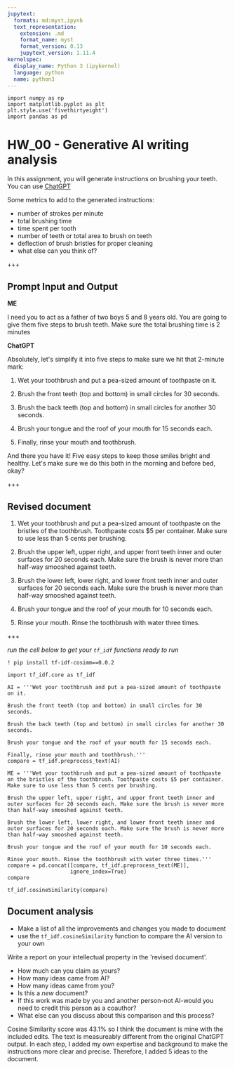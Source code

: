 ```yaml
---
jupytext:
  formats: md:myst,ipynb
  text_representation:
    extension: .md
    format_name: myst
    format_version: 0.13
    jupytext_version: 1.11.4
kernelspec:
  display_name: Python 3 (ipykernel)
  language: python
  name: python3
---
```


```{code-cell} ipython3
import numpy as np
import matplotlib.pyplot as plt
plt.style.use('fivethirtyeight')
import pandas as pd
```

# HW_00 - Generative AI writing analysis

In this assignment, you will generate instructions on brushing your teeth. You can use [ChatGPT](https://chatgpt.com/)

Some metrics to add to the generated instructions:

- number of strokes per minute
- total brushing time
- time spent per tooth 
- number of teeth or total area to brush on teeth
- deflection of brush bristles for proper cleaning
- what else can you think of?

+++

## Prompt Input and Output
**ME**

I need you to act as a father of two boys 5 and 8 years old. You are going to give them five steps to brush teeth. Make sure the total brushing time is 2 minutes

**ChatGPT**

Absolutely, let's simplify it into five steps to make sure we hit that 2-minute mark:

1. Wet your toothbrush and put a pea-sized amount of toothpaste on it.

2. Brush the front teeth (top and bottom) in small circles for 30 seconds.

3. Brush the back teeth (top and bottom) in small circles for another 30 seconds.

4. Brush your tongue and the roof of your mouth for 15 seconds each. 

5. Finally, rinse your mouth and toothbrush. 

And there you have it! Five easy steps to keep those smiles bright and healthy. Let's make sure we do this both in the morning and before bed, okay?

+++

## Revised document

1. Wet your toothbrush and put a pea-sized amount of toothpaste on the bristles of the toothbrush. Toothpaste costs \$5 per container. Make sure to use less than 5 cents per brushing. 

2. Brush the upper left, upper right, and upper front teeth inner and outer surfaces for 20 seconds each. Make sure the brush is never more than half-way smooshed against teeth. 

3. Brush the lower left, lower right, and lower front teeth inner and outer surfaces for 20 seconds each. Make sure the brush is never more than half-way smooshed against teeth. 

4. Brush your tongue and the roof of your mouth for 10 seconds each. 

5. Rinse your mouth. Rinse the toothbrush with water three times. 

+++

_run the cell below to get your `tf_idf` functions ready to run_

```{code-cell} ipython3
! pip install tf-idf-cosimm==0.0.2
```

```{code-cell} ipython3
import tf_idf.core as tf_idf
```

```{code-cell} ipython3
AI = '''Wet your toothbrush and put a pea-sized amount of toothpaste on it.

Brush the front teeth (top and bottom) in small circles for 30 seconds.

Brush the back teeth (top and bottom) in small circles for another 30 seconds.

Brush your tongue and the roof of your mouth for 15 seconds each.

Finally, rinse your mouth and toothbrush.'''
compare = tf_idf.preprocess_text(AI)
```

```{code-cell} ipython3
ME = '''Wet your toothbrush and put a pea-sized amount of toothpaste on the bristles of the toothbrush. Toothpaste costs $5 per container. Make sure to use less than 5 cents per brushing.

Brush the upper left, upper right, and upper front teeth inner and outer surfaces for 20 seconds each. Make sure the brush is never more than half-way smooshed against teeth.

Brush the lower left, lower right, and lower front teeth inner and outer surfaces for 20 seconds each. Make sure the brush is never more than half-way smooshed against teeth.

Brush your tongue and the roof of your mouth for 10 seconds each.

Rinse your mouth. Rinse the toothbrush with water three times.'''
compare = pd.concat([compare, tf_idf.preprocess_text(ME)], 
                    ignore_index=True)
compare
```

```{code-cell} ipython3
tf_idf.cosineSimilarity(compare)
```

## Document analysis

- Make a list of all the improvements and changes you made to document
- use the `tf_idf.cosineSimilarity` function to compare the AI version to your own

Write a report on your intellectual property  in the 'revised document'. 
- How much can you claim as yours?
- How many ideas came from AI?
- How many ideas came from you?
- Is this a _new_ document?
- If this work was made by you and another person-not AI-would you need to credit this person as a coauthor?
- What else can you discuss about this comparison and this process?

Cosine Similarity score was 43.1% so I think the document is mine with the included edits. The text is measureably different from the original ChatGPT output. In each step, I added my own expertise and background to make the instructions more clear and precise. Therefore, I added 5 ideas to the document. 

```{code-cell} ipython3

```
